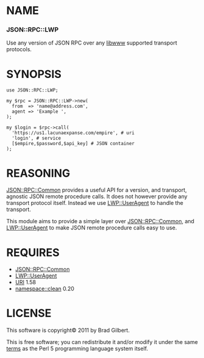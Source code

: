 # NAME

### JSON::RPC::LWP

Use any version of JSON RPC over any [libwww][] supported transport protocols.

# SYNOPSIS

    use JSON::RPC::LWP;

    my $rpc = JSON::RPC::LWP->new(
      from  => 'name@address.com',
      agent => 'Example ',
    );

    my $login = $rpc->call(
      'https://us1.lacunaexpanse.com/empire', # uri
      'login', # service
      [$empire,$password,$api_key] # JSON container
    );

# REASONING

[JSON::RPC::Common][] provides a useful API for a version, and transport,
agnostic JSON remote procedure calls.
It does not however provide any transport protocol itself.
Instead we use [LWP::UserAgent][] to handle the transport.

This module aims to provide a simple layer over
[JSON::RPC::Common][], and [LWP::UserAgent][] to make
JSON remote procedure calls easy to use.

# REQUIRES

- [JSON::RPC::Common][]
- [LWP::UserAgent][]
- [URI][] 1.58
- [namespace::clean][] 0.20

# LICENSE

This software is copyright&copy; 2011 by Brad Gilbert.

This is free software; you can redistribute it and/or modify it under
the same [terms][license] as the Perl 5 programming language system itself.

[JSON::RPC::Common]: http://search.cpan.org/dist/JSON-RPC-Common
[LWP::UserAgent]:    http://search.cpan.org/perldoc/LWP::UserAgent
[libwww]:            http://search.cpan.org/dist/libwww-perl
[URI]:               http://search.cpan.org/perldoc/URI
[namespace::clean]:  http://search.cpan.org/perldoc/namespace::clean

[license]: https://github.com/b2gills/JSON-RPC-LWP/blob/release/LICENSE
